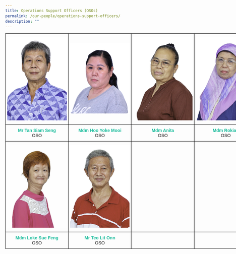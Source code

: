 ```yaml
---
title: Operations Support Officers (OSOs)
permalink: /our-people/operations-support-officers/
description: ""
---
```

<style type="text/css">
.tg  {border-collapse:collapse;border-spacing:0;margin:0px auto;}
.tg td{border-color:black;border-style:solid;border-width:1px;font-family:Arial, sans-serif;font-size:14px;
  overflow:hidden;padding:10px 5px;word-break:normal;}
.tg th{border-color:black;border-style:solid;border-width:1px;font-family:Arial, sans-serif;font-size:14px;
  font-weight:normal;overflow:hidden;padding:10px 5px;word-break:normal;}
.tg .tg-nrix{text-align:center;vertical-align:middle}
</style>
<table class="tg" style="undefined;table-layout: fixed; width: 800px">
<colgroup>
<col style="width: 200px">
<col style="width: 200px">
<col style="width: 200px">
<col style="width: 200px">
</colgroup>
<tbody>
  <tr>
    <td class="tg-nrix"><img src="/images/oso1.jpeg"></td>
    <td class="tg-nrix"><img src="/images/oso2.jpeg"></td>
    <td class="tg-nrix"><img src="/images/oso3.jpeg"></td>
    <td class="tg-nrix"><img src="/images/oso4.jpeg"></td>
  </tr>
  <tr>
		<td style="text-align:center" class="tg-nrix"><b style="color:#1ABC9C">Mr Tan Siam Seng</b><br>OSO</td>
		<td style="text-align:center" class="tg-nrix"><b style="color:#1ABC9C">Mdm Hoo Yoke Mooi</b><br>OSO</td>
		<td style="text-align:center" class="tg-nrix"><b style="color:#1ABC9C">Mdm Anita</b><br>OSO</td>
		<td style="text-align:center" class="tg-nrix"><b style="color:#1ABC9C">Mdm Rokiah</b><br>OSO</td>
  </tr>
  <tr>
    <td class="tg-nrix"><img src="/images/oso5.jpeg"></td>
    <td class="tg-nrix"><img src="/images/oso6.jpeg"></td>
    <td class="tg-nrix"></td>
    <td class="tg-nrix"></td>
  </tr>
  <tr>
		<td style="text-align:center" class="tg-nrix"><b style="color:#1ABC9C">Mdm Loke Sue Feng</b><br>OSO</td>
		<td style="text-align:center" class="tg-nrix"><b style="color:#1ABC9C">Mr Teo Lit Onn</b><br>OSO</td>
    <td class="tg-nrix"></td>
    <td class="tg-nrix"></td>
  </tr>
</tbody>
</table>